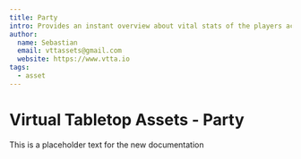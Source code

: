 ```yaml
---
title: Party
intro: Provides an instant overview about vital stats of the players active in the current scene
author:
  name: Sebastian
  email: vttassets@gmail.com
  website: https://www.vtta.io
tags:
  - asset
---
```

# Virtual Tabletop Assets - Party

This is a placeholder text for the new documentation
